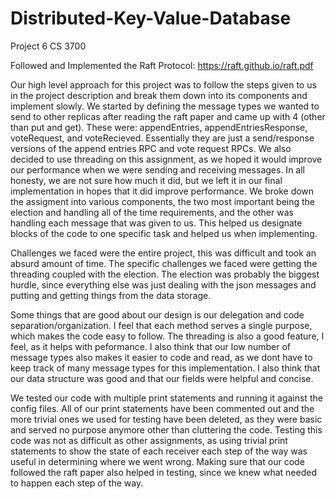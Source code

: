 # Distributed-Key-Value-Database
Project 6 CS 3700

Followed and Implemented the Raft Protocol: https://raft.github.io/raft.pdf

Our high level approach for this project was to follow the steps given to us in the project description and break them down into its components and implement slowly. We started by defining the message types we wanted to send to other replicas after reading the raft paper and came up with 4 (other than put and get). These were: appendEntries, appendEntriesResponse, voteRequest, and voteRecieved. Essentially they are just a send/response versions of the append entries RPC and vote request RPCs. We also decided to use threading on this assignment, as we hoped it would improve our performance when we were sending and receiving messages. In all honesty, we are not sure how much it did, but we left it in our final implementation in hopes that it did improve performance. We broke down the assigment into various components, the two most important being the election and handling all of the time requirements, and the other was handling each message that was given to us. This helped us designate blocks of the code to one specific task and helped us when implementing.

Challenges we faced were the entire project, this was difficult and took an absurd amount of time. The specific challenges we faced were getting the threading coupled with the election. The election was probably the biggest hurdle, since everything else was just dealing with the json messages and putting and getting things from the data storage.

Some things that are good about our design is our delegation and code separation/organization. I feel that each method serves a single purpose, which makes the code easy to follow. The threading is also a good feature, I feel, as it helps with peformance. I also think that our low number of message types also makes it easier to code and read, as we dont have to keep track of many message types for this implementation. I also think that our data structure was good and that our fields were helpful and concise. 

We tested our code with multiple print statements and running it against the config files. All of our print statements have been commented out and the more trivial ones we used for testing have been deleted, as they were basic and served no purpose anymore other than cluttering the code. Testing this code was not as difficult as other assignments, as using trivial print statements to show the state of each receiver each step of the way was useful in determining where we went wrong. Making sure that our code followed the raft paper also helped in testing, since we knew what needed to happen each step of the way.
